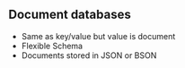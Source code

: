 ##  Document databases

- Same as key/value but value is document
- Flexible Schema
- Documents stored in JSON or BSON
